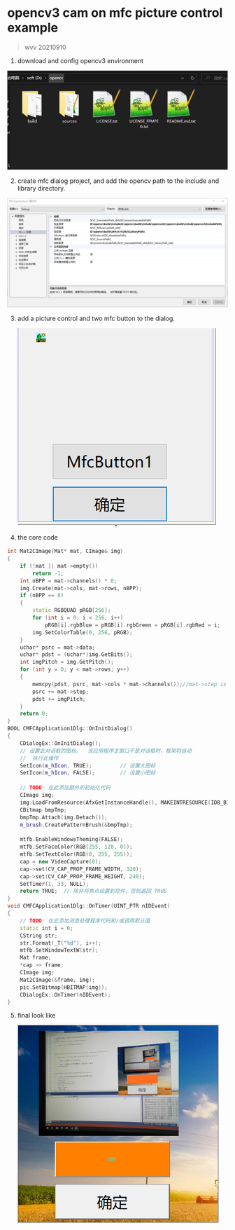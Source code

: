 

# opencv3 cam on mfc picture control example

>  wvv 20210910

1. download and config opencv3 environment

![img0](./img0.PNG)

2. create mfc dialog project, and add the opencv path to the include and library directory.

![img2](./img2.PNG)



3. add a picture control  and two mfc button to the dialog.

   ![img3](./img3.PNG)

4. the core code

```c++
int Mat2CImage(Mat* mat, CImage& img) 
{
	if (!mat || mat->empty())
		return -1;
	int nBPP = mat->channels() * 8;
	img.Create(mat->cols, mat->rows, nBPP);
	if (nBPP == 8)
	{
		static RGBQUAD pRGB[256];
		for (int i = 0; i < 256; i++)
			pRGB[i].rgbBlue = pRGB[i].rgbGreen = pRGB[i].rgbRed = i;
		img.SetColorTable(0, 256, pRGB);
	}
	uchar* psrc = mat->data;
	uchar* pdst = (uchar*)img.GetBits();
	int imgPitch = img.GetPitch();
	for (int y = 0; y < mat->rows; y++)
	{
		memcpy(pdst, psrc, mat->cols * mat->channels());//mat->step is incorrect for those images created by roi (sub-images!)
		psrc += mat->step;
		pdst += imgPitch;
	}
	return 0;
}
BOOL CMFCApplication1Dlg::OnInitDialog()
{
	CDialogEx::OnInitDialog();
	// 设置此对话框的图标。  当应用程序主窗口不是对话框时，框架将自动
	//  执行此操作
	SetIcon(m_hIcon, TRUE);			// 设置大图标
	SetIcon(m_hIcon, FALSE);		// 设置小图标

	// TODO: 在此添加额外的初始化代码
	CImage img;
	img.LoadFromResource(AfxGetInstanceHandle(), MAKEINTRESOURCE(IDB_BITMAP4));
	CBitmap bmpTmp;
	bmpTmp.Attach(img.Detach());
	m_brush.CreatePatternBrush(&bmpTmp);

	mtfb.EnableWindowsTheming(FALSE);
	mtfb.SetFaceColor(RGB(255, 128, 0));
	mtfb.SetTextColor(RGB(0, 255, 255));
	cap = new VideoCapture(0);
	cap->set(CV_CAP_PROP_FRAME_WIDTH, 320);
	cap->set(CV_CAP_PROP_FRAME_HEIGHT, 240);
	SetTimer(1, 33, NULL);
	return TRUE;  // 除非将焦点设置到控件，否则返回 TRUE
}
void CMFCApplication1Dlg::OnTimer(UINT_PTR nIDEvent)
{
	// TODO: 在此添加消息处理程序代码和/或调用默认值
	static int i = 0;
	CString str;
	str.Format(_T("%d"), i++);
	mtfb.SetWindowTextW(str);
	Mat frame;
	*cap >> frame;
	CImage img;
	Mat2CImage(&frame, img);
	pic.SetBitmap(HBITMAP(img));
	CDialogEx::OnTimer(nIDEvent);
}

```

5. final look like

   ![img1](./img1.PNG)